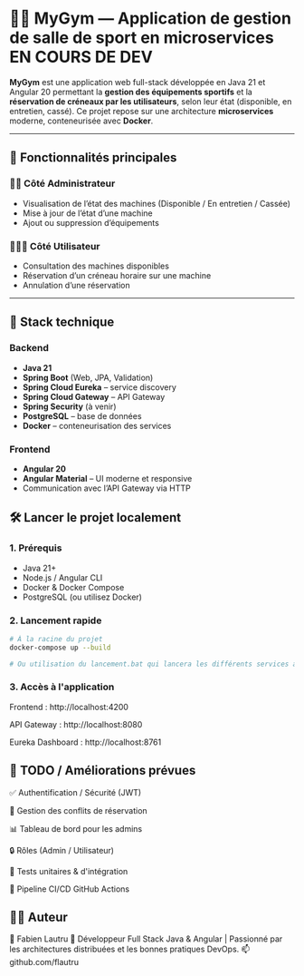 # 🏋️‍♂️ MyGym — Application de gestion de salle de sport en microservices EN COURS DE DEV

**MyGym** est une application web full-stack développée en Java 21 et Angular 20 permettant la **gestion des équipements sportifs** et la **réservation de créneaux par les utilisateurs**, selon leur état (disponible, en entretien, cassé). Ce projet repose sur une architecture **microservices** moderne, conteneurisée avec **Docker**.

---

## 🚀 Fonctionnalités principales

### 👨‍💼 Côté Administrateur
- Visualisation de l’état des machines (Disponible / En entretien / Cassée)
- Mise à jour de l’état d’une machine
- Ajout ou suppression d’équipements

### 🧑‍🤝‍🧑 Côté Utilisateur
- Consultation des machines disponibles
- Réservation d’un créneau horaire sur une machine
- Annulation d’une réservation

---

## 🧱 Stack technique

### Backend
- **Java 21**
- **Spring Boot** (Web, JPA, Validation)
- **Spring Cloud Eureka** – service discovery
- **Spring Cloud Gateway** – API Gateway
- **Spring Security** (à venir)
- **PostgreSQL** – base de données
- **Docker** – conteneurisation des services

### Frontend
- **Angular 20**
- **Angular Material** – UI moderne et responsive
- Communication avec l’API Gateway via HTTP

## 🛠️ Lancer le projet localement

### 1. Prérequis

- Java 21+
- Node.js / Angular CLI
- Docker & Docker Compose
- PostgreSQL (ou utilisez Docker)

### 2. Lancement rapide

```bash
# À la racine du projet
docker-compose up --build

# Ou utilisation du lancement.bat qui lancera les différents services avec des TO afin d'éviter les conflits de démarrage
```

### 3. Accès à l'application

Frontend : http://localhost:4200

API Gateway : http://localhost:8080

Eureka Dashboard : http://localhost:8761

 ## 📌 TODO / Améliorations prévues
✅ Authentification / Sécurité (JWT)

🔄 Gestion des conflits de réservation

📊 Tableau de bord pour les admins

🔒 Rôles (Admin / Utilisateur)

🧪 Tests unitaires & d'intégration

🚀 Pipeline CI/CD GitHub Actions

## 🙋‍♂️ Auteur
👤 Fabien Lautru
🎯 Développeur Full Stack Java & Angular | Passionné par les architectures distribuées et les bonnes pratiques DevOps.
📫 github.com/flautru
